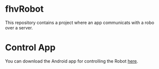 # fhvRobot
This repository contains a project where an app communicats with a robo over a server.

# Control App
You can download the Android app for controlling the Robot [here](https://github.com/Blackjack92/fhvRobot/blob/master/Source_App/app/build/outputs/apk/app-debug.apk?raw=true).
